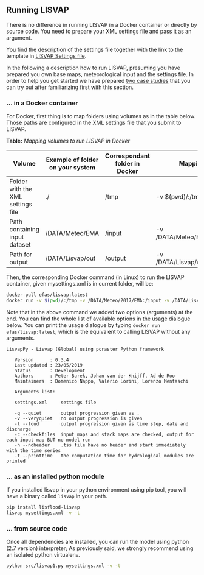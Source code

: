 ## Running LISVAP

There is no difference in running LISVAP in a Docker container or directly by source code. You need to prepare your XML settings file and pass it as an argument.

You find the description of the settings file together with the link to the template in [LISVAP Settings file](/lisflood-lisvap/3_2_LISVAP_settingsfile/).

In the following a description how to run LISVAP, presuming you have prepared you own base maps, meteorological input and the settings file. 
In order to help you get started we have prepared [two case studies](https://ec-jrc.github.io/lisflood-lisvap/6_LISVAP_tests/) that you can try out after familiarizing first with this section.


### ... in a Docker container

For Docker, first thing is to map folders using volumes as in the table below. Those paths are configured in the XML settings file that you submit to LISVAP.


   **Table:** *Mapping volumes to run LISVAP in Docker*
   

| Volume                            |  Example of folder on your system |  Correspondant folder in Docker | Mapping                        |
| --------------------------------- | --------------------------------- | ------------------------------- | ------------------------------ |
| Folder with the XML settings file | ./                                | /tmp                            | -v $(pwd)/:/tmp                |
| Path containing input dataset     | /DATA/Meteo/EMA                   | /input                          | -v /DATA/Meteo/EMA:/input      |
| Path for output                   | /DATA/Lisvap/out                  | /output                         | -v /DATA/Lisvap/out:/output    |

Then, the corresponding Docker command (in Linux) to run the LISVAP container, given mysettings.xml is in current folder, will be:

```bash
docker pull efas/lisvap:latest
docker run -v $(pwd)/:/tmp -v /DATA/Meteo/2017/EMA:/input -v /DATA/Lisvap/out:/output efas/lisvap:latest /tmp/mysettings.xml -v -t
```

Note that in the above command we added two options (arguments) at the end. You can find the whole list of available options in the usage dialogue below.
You can print the usage dialogue by typing `docker run efas/lisvap:latest`, which is the equivalent to calling LISVAP without any arguments.

 ```console
LisvapPy - Lisvap (Global) using pcraster Python framework

    Version      : 0.3.4
    Last updated : 23/05/2019
    Status       : Development
    Authors      : Peter Burek, Johan van der Knijff, Ad de Roo
    Maintainers  : Domenico Nappo, Valerio Lorini, Lorenzo Mentaschi

    Arguments list:

    settings.xml     settings file

    -q --quiet       output progression given as .
    -v --veryquiet   no output progression is given
    -l --loud        output progression given as time step, date and discharge
    -c --checkfiles  input maps and stack maps are checked, output for each input map BUT no model run
    -h --noheader    .tss file have no header and start immediately with the time series
    -t --printtime   the computation time for hydrological modules are printed

 ```

### ... as an installed python module

If you installed lisvap in your python environment using pip tool, you will have a binary called `lisvap` in your path.

```bash
pip install lisflood-lisvap
lisvap mysettings.xml -v -t
```

### ... from source code

Once all dependencies are installed, you can run the model using python (2.7 version) interpreter; As previously said, we strongly recommend using an isolated python virtualenv.

```bash
python src/lisvap1.py mysettings.xml -v -t
```
